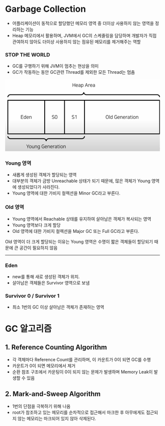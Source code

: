 # Garbage Collection

- 어플리케이션이 동적으로 할당했던 메모리 영역 중 더이상 사용하지 않는 영역을 정리하는 기능
- Heap 메모리에서 활용하며, JVM에서 GC의 스케줄링을 담당하며 개발자가 직접 관여하지 않아도 더이상 사용하지 않는 점유된 메모리를 제거해주는 역할

### STOP THE WORLD

- GC를 구행하기 위해 JVM이 멈추는 현상을 의미
- GC가 작동하는 동안 GC관련 Thread를 제외한 모든 Thread는 멈춤

![Untitled](img/GC.png)

### Young 영역

- 새롭게 생성된 객체가 할당되는 영역
- 대부분의 객체가 금방 Unreachable 상태가 되기 때문에, 많은 객체가 Young 영역에 생성되었다가 사라진다.
- Young 영역에 대한 가비지 컬렉션을 Minor GC라고 부른다.

### Old 영역

- Young 영역에서 Reachable 상태를 유지하여 살아남은 객체가 복사되는 영역
- Young 영역보다 크게 할당
- Old 영역에 대한 가비지 컬렉션을 Major GC 또는 Full GC라고 부른다.

Old 영역이 더 크게 할당되는 이유는 Young 영역은 수명이 짧은 객체들이 할당되기 때문에 큰 공간이 필요하지 않음

---

### Eden

- new를 통해 새로 생성된 객체가 위치.
- 살아남은 객체들은 Survivor 영역으로 보냄

### Survivor 0 / Survivor 1

- 최소 1번의 GC 이상 살아남은 객체가 존재하는 영역

# GC 알고리즘

## 1. Reference Counting Algorithm

- 각 객체마다 Reference Count를 관리하며, 이 카운트가 0이 되면 GC를 수행
- 카운트가 0이 되면 메모리에서 제거
- 순환 참조 구조에서 카운팅이 0이 되지 않는 문제가 발생하며 Memory Leak이 발생할 수 있음

## 2. Mark-and-Sweep Algorithm

- 1번의 단점을 극복하기 위해 나옴
- root가 참조하고 있는 메모리를 순차적으로 접근해서 마크한 후 아무에게도 접근되지 않는 메모리는 마크되어 있지 않아 삭제된다.